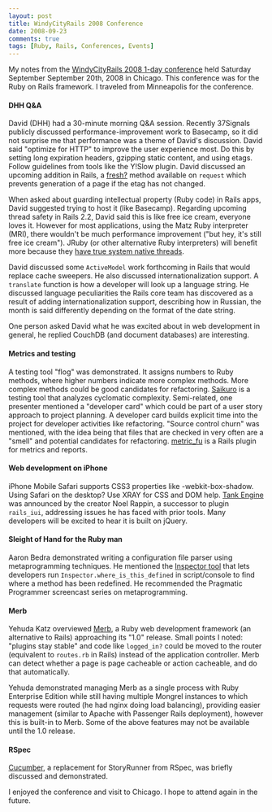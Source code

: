 ```yaml
---
layout: post
title: WindyCityRails 2008 Conference
date: 2008-09-23
comments: true
tags: [Ruby, Rails, Conferences, Events]
---
```


My notes from the [WindyCityRails 2008 1-day conference](http://windycityrails.org) held Saturday September September 20th, 2008 in Chicago. This conference was for the Ruby on Rails framework. I traveled from Minneapolis for the conference.

#### DHH Q&A

David (DHH) had a 30-minute morning Q&A session. Recently 37Signals publicly discussed performance-improvement work to Basecamp, so it did not surprise me that performance was a theme of David's discussion.  David said "optimize for HTTP" to improve the user experience most.  Do this by setting long expiration headers, gzipping static content, and using etags. Follow guidelines from tools like the Y!Slow plugin.  David discussed an upcoming addition in Rails, a [fresh?](http://ryandaigle.com/articles/2008/8/14/what-s-new-in-edge-rails-simpler-conditional-get-support-etags) method available on `request` which prevents generation of a page if the etag has not changed.

When asked about guarding intellectual property (Ruby code) in Rails apps, David suggested trying to host it (like Basecamp). Regarding upcoming thread safety in Rails 2.2, David said this is like free ice cream, everyone loves it. However for most applications, using the Matz Ruby interpreter (MRI), there wouldn't be much performance improvement ("but hey, it's still free ice cream"). JRuby (or other alternative Ruby interpreters) will benefit more because they [have true system native threads](http://blog.headius.com/2008/08/qa-what-thread-safe-rails-means.html).

David discussed some `ActiveModel` work forthcoming in Rails that would replace cache sweepers.  He also discussed internationalization support.  A `translate` function is how a developer will look up a language string. He discussed language peculiarities the Rails core team has discovered as a result of adding internationalization support, describing how in Russian, the month is said differently depending on the format of the date string. 

One person asked David what he was excited about in web development in general, he replied CouchDB (and document databases) are interesting.

#### Metrics and testing

A testing tool "flog" was demonstrated.  It assigns numbers to Ruby methods, where higher numbers indicate more complex methods.  More complex methods could be good candidates for refactoring. [Saikuro](http://saikuro.rubyforge.org/) is a testing tool that analyzes cyclomatic complexity. Semi-related, one presenter mentioned a "developer card" which could be part of a user story approach to project planning. A developer card builds explicit time into the project for developer activities like refactoring.  "Source control churn" was mentioned, with the idea being that files that are checked in very often are a "smell" and potential candidates for refactoring.  <a href='http://metric-fu.rubyforge.org'>metric_fu</a> is a Rails plugin for metrics and reports.

#### Web development on iPhone

iPhone Mobile Safari supports CSS3 properties like -webkit-box-shadow.  Using Safari on the desktop? Use XRAY for CSS and DOM help.  [Tank Engine](http://github.com/noelrappin/tank-engine/tree/master) was announced by the creator Noel Rappin, a successor to plugin `rails_iui`, addressing issues he has faced with prior tools.  Many developers will be excited to hear it is built on jQuery.

#### Sleight of Hand for the Ruby man

Aaron Bedra demonstrated writing a configuration file parser using metaprogramming techniques.  He mentioned the [Inspector tool](http://github.com/spicycode/the-inspector/tree/master) that lets developers run `Inspector.where_is_this_defined` in script/console to find where a method has been redefined.  He recommended the Pragmatic Programmer screencast series on metaprogramming.

#### Merb

Yehuda Katz overviewed [Merb](http://merbivore.com/), a Ruby web development framework (an alternative to Rails) approaching its "1.0" release.  Small points I noted: "plugins stay stable" and code like <code>logged_in?</code> could be moved to the router (equivalent to `routes.rb` in Rails) instead of the application controller. Merb can detect whether a page is page cacheable or action cacheable, and do that automatically.  

Yehuda demonstrated managing Merb as a single process with Ruby Enterprise Edition while still having multiple Mongrel instances to which requests were routed (he had nginx doing load balancing), providing easier management (similar to Apache with Passenger Rails deployment), however this is built-in to Merb.  Some of the above features may not be available until the 1.0 release.

#### RSpec

[Cucumber](http://cukes.info/), a replacement for StoryRunner from RSpec, was briefly discussed and demonstrated.

I enjoyed the conference and visit to Chicago. I hope to attend again in the future.
